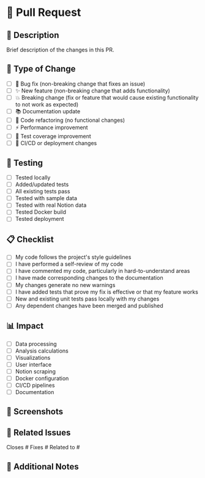 # 🔄 Pull Request

## 📝 Description
Brief description of the changes in this PR.

## 🎯 Type of Change
<!-- Check the relevant option -->
- [ ] 🐛 Bug fix (non-breaking change that fixes an issue)
- [ ] ✨ New feature (non-breaking change that adds functionality)
- [ ] 💥 Breaking change (fix or feature that would cause existing functionality to not work as expected)
- [ ] 📚 Documentation update
- [ ] 🔧 Code refactoring (no functional changes)
- [ ] ⚡ Performance improvement
- [ ] 🧪 Test coverage improvement
- [ ] 🚀 CI/CD or deployment changes

## 🧪 Testing
<!-- Describe how you tested your changes -->
- [ ] Tested locally
- [ ] Added/updated tests
- [ ] All existing tests pass
- [ ] Tested with sample data
- [ ] Tested with real Notion data
- [ ] Tested Docker build
- [ ] Tested deployment

## 📋 Checklist
<!-- Ensure all items are completed before requesting review -->
- [ ] My code follows the project's style guidelines
- [ ] I have performed a self-review of my code
- [ ] I have commented my code, particularly in hard-to-understand areas
- [ ] I have made corresponding changes to the documentation
- [ ] My changes generate no new warnings
- [ ] I have added tests that prove my fix is effective or that my feature works
- [ ] New and existing unit tests pass locally with my changes
- [ ] Any dependent changes have been merged and published

## 📊 Impact
<!-- What areas of the application are affected? -->
- [ ] Data processing
- [ ] Analysis calculations
- [ ] Visualizations
- [ ] User interface
- [ ] Notion scraping
- [ ] Docker configuration
- [ ] CI/CD pipelines
- [ ] Documentation

## 📸 Screenshots
<!-- If applicable, add screenshots to help explain your changes -->

## 🔗 Related Issues
<!-- Link any related issues -->
Closes #<!-- issue number -->
Fixes #<!-- issue number -->
Related to #<!-- issue number -->

## 📝 Additional Notes
<!-- Any additional information, breaking changes, migration notes, etc. -->